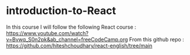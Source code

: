 # introduction-to-React

In this course I will follow the following React course : https://www.youtube.com/watch?v=Bvwq_S0n2pk&ab_channel=freeCodeCamp.org
From this github repo : https://github.com/hiteshchoudhary/react-english/tree/main
